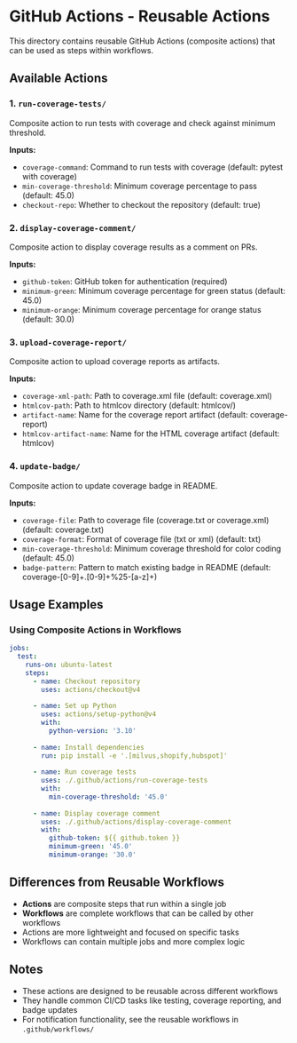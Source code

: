 # GitHub Actions - Reusable Actions

This directory contains reusable GitHub Actions (composite actions) that can be used as steps within workflows.

## Available Actions

### 1. `run-coverage-tests/`

Composite action to run tests with coverage and check against minimum threshold.

**Inputs:**

- `coverage-command`: Command to run tests with coverage (default: pytest with coverage)
- `min-coverage-threshold`: Minimum coverage percentage to pass (default: 45.0)
- `checkout-repo`: Whether to checkout the repository (default: true)

### 2. `display-coverage-comment/`

Composite action to display coverage results as a comment on PRs.

**Inputs:**

- `github-token`: GitHub token for authentication (required)
- `minimum-green`: Minimum coverage percentage for green status (default: 45.0)
- `minimum-orange`: Minimum coverage percentage for orange status (default: 30.0)

### 3. `upload-coverage-report/`

Composite action to upload coverage reports as artifacts.

**Inputs:**

- `coverage-xml-path`: Path to coverage.xml file (default: coverage.xml)
- `htmlcov-path`: Path to htmlcov directory (default: htmlcov/)
- `artifact-name`: Name for the coverage report artifact (default: coverage-report)
- `htmlcov-artifact-name`: Name for the HTML coverage artifact (default: htmlcov)

### 4. `update-badge/`

Composite action to update coverage badge in README.

**Inputs:**

- `coverage-file`: Path to coverage file (coverage.txt or coverage.xml) (default: coverage.txt)
- `coverage-format`: Format of coverage file (txt or xml) (default: txt)
- `min-coverage-threshold`: Minimum coverage threshold for color coding (default: 45.0)
- `badge-pattern`: Pattern to match existing badge in README (default: coverage-[0-9]+\.[0-9]+%25-[a-z]+)

## Usage Examples

### Using Composite Actions in Workflows

```yaml
jobs:
  test:
    runs-on: ubuntu-latest
    steps:
      - name: Checkout repository
        uses: actions/checkout@v4
        
      - name: Set up Python
        uses: actions/setup-python@v4
        with:
          python-version: '3.10'
          
      - name: Install dependencies
        run: pip install -e '.[milvus,shopify,hubspot]'
        
      - name: Run coverage tests
        uses: ./.github/actions/run-coverage-tests
        with:
          min-coverage-threshold: '45.0'
          
      - name: Display coverage comment
        uses: ./.github/actions/display-coverage-comment
        with:
          github-token: ${{ github.token }}
          minimum-green: '45.0'
          minimum-orange: '30.0'
```

## Differences from Reusable Workflows

- **Actions** are composite steps that run within a single job
- **Workflows** are complete workflows that can be called by other workflows
- Actions are more lightweight and focused on specific tasks
- Workflows can contain multiple jobs and more complex logic

## Notes

- These actions are designed to be reusable across different workflows
- They handle common CI/CD tasks like testing, coverage reporting, and badge updates
- For notification functionality, see the reusable workflows in `.github/workflows/`
